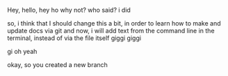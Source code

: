 Hey, hello, hey ho
why not?
who said?
i did

so, i think that I should change this a bit, in order to learn how to make and update docs via git
and now, i will add text from the command line in the terminal, instead of via the file itself
giggi giggi

gi oh yeah

okay, so you created a new branch
